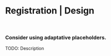 # Registration | Design
<br>

### Consider using adaptative placeholders.

TODO: Description

<br>


